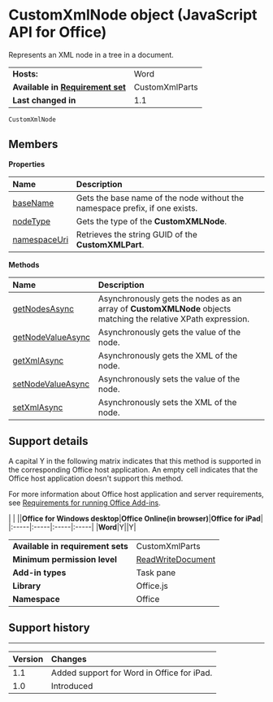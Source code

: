 
# CustomXmlNode object (JavaScript API for Office)
Represents an XML node in a tree in a document.

|||
|:-----|:-----|
|**Hosts:**|Word|
|**Available in [Requirement set](http://msdn.microsoft.com/library/6b6702f2-b0a5-46ab-a356-8dda897ca8ae%28Office.15%29.aspx)**|CustomXmlParts|
|**Last changed in**|1.1|

```
CustomXmlNode
```


## Members


**Properties**


|**Name**|**Description**|
|:-----|:-----|
|[baseName](../reference/shared/customxmlnode-object/basename-property.md)|Gets the base name of the node without the namespace prefix, if one exists.|
|[nodeType](../reference/shared/customxmlnode-object/nodetype-property.md)|Gets the type of the  **CustomXMLNode**.|
|[namespaceUri](../reference/shared/customxmlnode-object/namespaceuri-property.md)|Retrieves the string GUID of the  **CustomXMLPart**.|

**Methods**


|**Name**|**Description**|
|:-----|:-----|
|[getNodesAsync](../reference/shared/customxmlnode-object/getnodesasync-method.md)|Asynchronously gets the nodes as an array of  **CustomXMLNode** objects matching the relative XPath expression.|
|[getNodeValueAsync](../reference/shared/customxmlnode-object/getnodevalueasync-method.md)|Asynchronously gets the value of the node.|
|[getXmlAsync](../reference/shared/customxmlnode-object/getxmlasync-method.md)|Asynchronously gets the XML of the node.|
|[setNodeValueAsync](../reference/shared/customxmlnode-object/setnodevalueasync-method.md)|Asynchronously sets the value of the node.|
|[setXmlAsync](../reference/shared/customxmlnode-object/setxmlasync-method.md)|Asynchronously sets the XML of the node.|

## Support details


A capital Y in the following matrix indicates that this method is supported in the corresponding Office host application. An empty cell indicates that the Office host application doesn't support this method.

For more information about Office host application and server requirements, see [Requirements for running Office Add-ins](http://msdn.microsoft.com/library/67340567-bb9a-498c-96d3-3f52f28c16bc%28Office.15%29.aspx).


|
|
||**Office for Windows desktop**|**Office Online(in browser)**|**Office for iPad**|
|:-----|:-----|:-----|:-----|
|**Word**|Y||Y|

|||
|:-----|:-----|
|**Available in requirement sets**|CustomXmlParts|
|**Minimum permission level**|[ReadWriteDocument](http://msdn.microsoft.com/library/da2efadc-4ebf-45fe-be39-397ac1eb1dbd%28Office.15%29.aspx)|
|**Add-in types**|Task pane|
|**Library**|Office.js|
|**Namespace**|Office|

## Support history



****


|**Version**|**Changes**|
|:-----|:-----|
|1.1|Added support for Word in Office for iPad.|
|1.0|Introduced|
